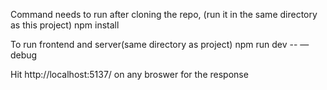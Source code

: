 Command needs to run after cloning the repo, (run it in the same directory as this project)
npm install

To run frontend and server(same directory as project)
npm run dev -- —debug


Hit http://localhost:5137/ on any broswer for the response

